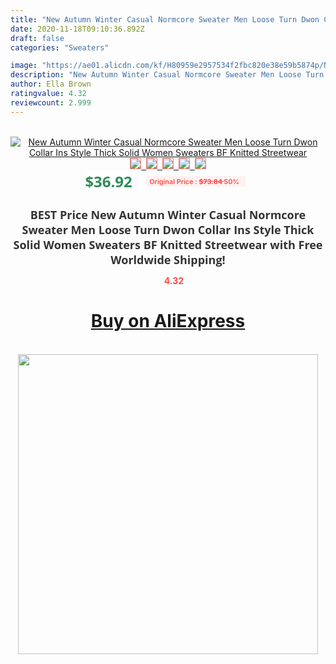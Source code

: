 ```yaml
---
title: "New Autumn Winter Casual Normcore Sweater Men Loose Turn Dwon Collar Ins Style Thick Solid Women Sweaters BF Knitted Streetwear"
date: 2020-11-18T09:10:36.892Z
draft: false
categories: "Sweaters"

image: "https://ae01.alicdn.com/kf/H80959e2957534f2fbc820e38e59b5874p/New-Autumn-Winter-Casual-Normcore-Sweater-Men-Loose-Turn-Dwon-Collar-Ins-Style-Thick-Solid-Women.jpeg_220x220.jpeg"
description: "New Autumn Winter Casual Normcore Sweater Men Loose Turn Dwon Collar Ins Style Thick Solid Women Sweaters BF Knitted Streetwear"
author: Ella Brown
ratingvalue: 4.32
reviewcount: 2.999
---
```

<br>
<div style="text-align: center;">
<a href="https://s.click.aliexpress.com/e/_Aly4jL" target="_blank" rel="nofollow noopener noreferrer"><img alt="New Autumn Winter Casual Normcore Sweater Men Loose Turn Dwon Collar Ins Style Thick Solid Women Sweaters BF Knitted Streetwear" class="magnifier-image" src="https://ae01.alicdn.com/kf/H80959e2957534f2fbc820e38e59b5874p/New-Autumn-Winter-Casual-Normcore-Sweater-Men-Loose-Turn-Dwon-Collar-Ins-Style-Thick-Solid-Women.jpeg_220x220.jpeg_640x640.jpg">
<br>
<img style="border:1px solid salmon" src="https://ae01.alicdn.com/kf/H80959e2957534f2fbc820e38e59b5874p/New-Autumn-Winter-Casual-Normcore-Sweater-Men-Loose-Turn-Dwon-Collar-Ins-Style-Thick-Solid-Women.jpeg_120x120.jpg">&nbsp;&nbsp;<img style="border:1px solid salmon" src="https://ae01.alicdn.com/kf/Hece7186cf80f45be8d9c1abd55ac6628W/New-Autumn-Winter-Casual-Normcore-Sweater-Men-Loose-Turn-Dwon-Collar-Ins-Style-Thick-Solid-Women.jpeg_120x120.jpg">&nbsp;&nbsp;<img style="border:1px solid salmon" src="https://ae01.alicdn.com/kf/Hae60ebbb38534e659148922ea31e2fe5h/New-Autumn-Winter-Casual-Normcore-Sweater-Men-Loose-Turn-Dwon-Collar-Ins-Style-Thick-Solid-Women.jpeg_120x120.jpg">&nbsp;&nbsp;<img style="border:1px solid salmon" src="https://ae01.alicdn.com/kf/H8286b67794fb41d3af5cead44ac4ec03L/New-Autumn-Winter-Casual-Normcore-Sweater-Men-Loose-Turn-Dwon-Collar-Ins-Style-Thick-Solid-Women.jpeg_120x120.jpg">&nbsp;&nbsp;<img style="border:1px solid salmon" src="https://ae01.alicdn.com/kf/H8f955ad13aa84c15a59be26ffc08f03fN/New-Autumn-Winter-Casual-Normcore-Sweater-Men-Loose-Turn-Dwon-Collar-Ins-Style-Thick-Solid-Women.jpeg_120x120.jpg"></a></div><br0>
<div style="text-align: center;"><span style="background-color: white; border: 0px; box-sizing: border-box; color: seagreen; display: inline-block; font-family: &quot;open sans&quot; , &quot;arial&quot; , &quot;helvetica&quot; , sans-serif , &quot;heiti&quot;; font-size: 24px; font-stretch: inherit; font-weight: 700; line-height: inherit; margin: 0px 10px 0px 0px; padding: 0px; vertical-align: middle;">$36.92 </span>
<span style="background: rgb(255 , 241 , 241); border-radius: 3px; border: 0px; box-sizing: border-box; color: #ff4747; display: inline-block; font-family: inherit; font-size: 12px; font-stretch: inherit; font-style: inherit; font-variant: inherit; font-weight: 600; line-height: inherit; margin: 0px; padding: 2px 5px; transform: scale(0.9); vertical-align: middle;">Original Price : <b style="text-decoration: line-through;">$73.84 </b> 50%&nbsp;&nbsp;</span></div>
<h1 style="color: #333333; display: inline-block; font-family: &quot;open sans&quot; , &quot;arial&quot; , &quot;helvetica&quot; , sans-serif , &quot;heiti&quot;; font-size: 18px; font-stretch: inherit; font-weight: 700; text-align: center;">BEST Price New Autumn Winter Casual Normcore Sweater Men Loose Turn Dwon Collar Ins Style Thick Solid Women Sweaters BF Knitted Streetwear with Free Worldwide Shipping!</h1>
<div style="color: #ff4747; text-align: center;">
<img src="https://4.bp.blogspot.com/-M0ZcTcb-5uY/XleCXlxnR4I/AAAAAAAAAEc/OrjgMkXV1oMQFaCRZj5HQwOCBcu3w1FegCPcBGAYYCw/s1600/star.png" style="height: 15px;">&nbsp;<b>4.32</b></div>
<div class="button_cont" align="center"><a class="buynow_a" href="https://s.click.aliexpress.com/e/_Aly4jL" target="_blank" rel="nofollow noopener noreferrer"><H1>Buy on AliExpress</H1></a></div><br>
<div class="separator" style="clear: both; text-align: center;">
<img src="https://lh3.googleusercontent.com/-pTy5HemUv9M/XlePHvY0dAI/AAAAAAAAAE4/0nX5iRUoIWY8eMW9Dpxeirr157OZliDIgCLcBGAsYHQ/s1600/badge.gif" width="480">
</div>
